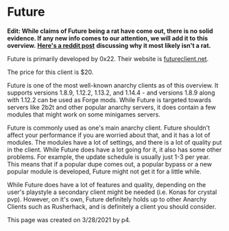 # Future

**Edit: While claims of Future being a rat have come out, there is no solid evidence. If any new info comes to our attention, we will add it to this overview.** [**Here's a reddit post**](https://www.reddit.com/r/minecraftclients/comments/meh5gk/why_future_isnt_a_rat/?utm_source=share&utm_medium=web2x&context=3) **discussing why it most likely isn't a rat.** 

Future is primarily developed by 0x22. Their website is [futureclient.net](https://futureclient.net).

The price for this client is $20.

Future is one of the most well-known anarchy clients as of this overview. It supports versions 1.8.9, 1.12.2, 1.13.2, and 1.14.4 - and versions 1.8.9 along with 1.12.2 can be used as Forge mods. While Future is targeted towards servers like 2b2t and other popular anarchy servers, it does contain a few modules that might work on some minigames servers. 

Future is commonly used as one's main anarchy client. Future shouldn't affect your performance if you are worried about that, and it has a lot of modules. The modules have a lot of settings, and there is a lot of quality put in the client. While Future does have a lot going for it, it also has some other problems. For example, the update schedule is usually just 1-3 per year. This means that if a popular dupe comes out, a popular bypass or a new popular module is developed, Future might not get it for a little while.

While Future does have a lot of features and quality, depending on the user's playstyle a secondary client might be needed \(i.e. Konas for crystal pvp\). However, on it's own, Future definitely holds up to other Anarchy Clients such as Rusherhack, and is definitely a client you should consider.

This page was created on 3/28/2021 by p4.

